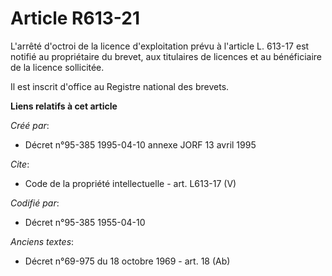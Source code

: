 # Article R613-21

L'arrêté d'octroi de la licence d'exploitation prévu à l'article L. 613-17 est notifié au propriétaire du brevet, aux
titulaires de licences et au bénéficiaire de la licence sollicitée. 

Il est inscrit d'office au Registre national des brevets.

**Liens relatifs à cet article**

_Créé par_:

  - Décret n°95-385 1995-04-10 annexe JORF 13 avril 1995

_Cite_:

  - Code de la propriété intellectuelle - art. L613-17 (V)

_Codifié par_:

  - Décret n°95-385 1955-04-10

_Anciens textes_:

  - Décret n°69-975 du 18 octobre 1969 - art. 18 (Ab)

